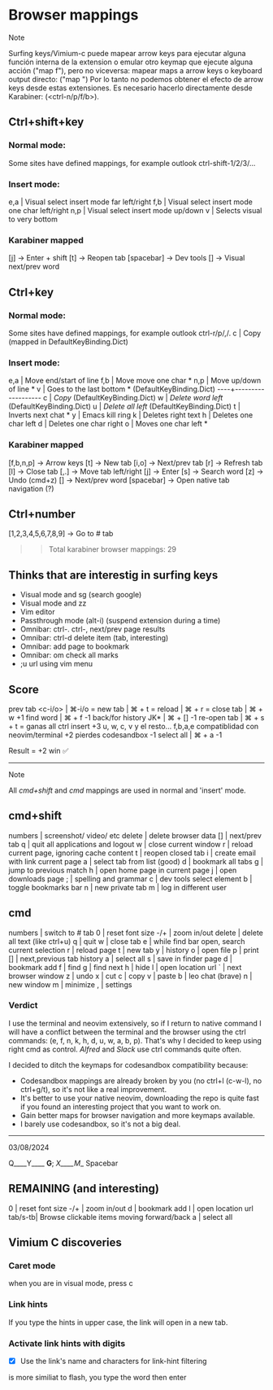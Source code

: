 # Browser mappings

> [!NOTE]
> Surfing keys/Vimium-c puede mapear arrow keys para ejecutar alguna función
> interna de la extension o emular otro keymap que ejecute alguna acción
> ("map <down> f"), pero no viceversa: mapear maps a arrow keys o keyboard
> output directo: ("map <c-j> <down>")
> Por lo tanto no podemos obtener el efecto de arrow keys desde estas
> extensiones. Es necesario hacerlo directamente desde Karabiner:
> (<ctrl-n/p/f/b>).

## Ctrl+shift+key

### Normal mode:

Some sites have defined mappings, for example outlook ctrl-shift-1/2/3/...

### Insert mode:

e,a | Visual select insert mode far left/right
f,b | Visual select insert mode one char left/right
n,p | Visual select insert mode up/down
v   | Selects visual to very bottom

### Karabiner mapped

[j]           -> Enter + shift
[t]           -> Reopen tab
[spacebar]    -> Dev tools
[]          -> Visual next/prev word

## Ctrl+key

### Normal mode:

Some sites have defined mappings, for example outlook ctrl-r/p/,/.
c   | Copy (mapped in DefaultKeyBinding.Dict)

### Insert mode:

e,a | Move end/start of line
f,b | Move move one char *
n,p | Move up/down of line *
v   | Goes to the last bottom * (DefaultKeyBinding.Dict)
----+-------------------
c   | _Copy_                      (DefaultKeyBinding.Dict)
w   | _Delete word left_          (DefaultKeyBinding.Dict)
u   | _Delete all left_           (DefaultKeyBinding.Dict)
t   | Inverts next chat *
y   | Emacs kill ring
k   | Deletes right text
h   | Deletes one char left
d   | Deletes one char right
o   | Moves one char left *

### Karabiner mapped

[f,b,n,p]           -> Arrow keys
[t]                 -> New tab
[i,o]               -> Next/prev tab
[r]                 -> Refresh tab
[l]                 -> Close tab
[,.]                -> Move tab left/right
[j]                 -> Enter
[s]                 -> Search word
[z]                 -> Undo (cmd+z)
[]                -> Next/prev word
[spacebar]          -> Open native tab navigation (?)

## Ctrl+number

[1,2,3,4,5,6,7,8,9] -> Go to # tab

>> Total karabiner browser mappings: 29

## Thinks that are interestig in surfing keys

- Visual mode and sg (search google)
- Visual mode and zz
- Vim editor
- Passthrough mode (alt-i) (suspend extension during a time)
- Omnibar: ctrl-. ctrl-, next/prev page results
- Omnibar: ctrl-d delete item (tab, interesting)
- Omnibar: add page to bookmark
- Omnibar: om check all marks
- ;u url using vim menu

## Score

prev tab     <c-i/o>  | ⌘-i/o      =
new tab      <c-t>    | ⌘ + t      =
reload       <c-r>    | ⌘ + r      =
close tab    <c-l>    | ⌘ + w     +1
find word    <c-s>    | ⌘ + f     -1
back/for history JK*  | ⌘ + []    -1
re-open tab  <c-s-t>  | ⌘ + s + t  =
ganas all ctrl insert             +3
u, w, c, v
y el resto...
f,b,a,e
compatiblidad con neovim/terminal +2
pierdes codesandbox               -1
select all   <c-s-a>    | ⌘ + a   -1

Result = +2 win ✅

---

> [!NOTE]
> All *cmd+shift* and *cmd* mappings are used in normal and 'insert' mode.

## cmd+shift

numbers | screenshot/ video/ etc
delete  | delete browser data
[]      | next/prev tab
q       | quit all applications and logout
w       | close current window
r       | reload current page, ignoring cache content
t       | reopen closed tab
i       | create email with link current page
a       | select tab from list (good)
d       | bookmark all tabs
g       | jump to previous match
h       | open home page in current page
j       | open downloads page
;       | spelling and grammar
c       | dev tools select element
b       | toggle bookmarks bar
n       | new private tab
m       | log in different user

## cmd

numbers | switch to # tab
0       | reset font size
-/+     | zoom in/out
delete  | delete all text (like ctrl+u)
q       | quit
w       | close tab
e       | while find bar open, search current selection
r       | reload page
t       | new tab
y       | history
o       | open file
p       | print
[]      | next,previous tab history
a       | select all
s       | save in finder page
d       | bookmark add
f       | find
g       | find next
h       | hide
l       | open location url
`       | next browser window
z       | undo
x       | cut
c       | copy
v       | paste
b       | leo chat (brave)
n       | new window
m       | minimize
,       | settings

### Verdict

I use the terminal and neovim extensively, so if I return to native command I
will have a conflict between the terminal and the browser using the ctrl
commands: (e, f, n, k, h, d, u, w, a, b, p).
That's why I decided to keep using right cmd as control.
*Alfred* and *Slack* use ctrl commands quite often.

I decided to ditch the keymaps for codesandbox compatibility because:
- Codesandbox mappings are already broken by you (no ctrl+l (c-w-l), no
ctrl+g/t), so it's not like a real improvement.
- It's better to use your native neovim, downloading the repo is quite fast
if you found an interesting project that you want to work on.
- Gain better maps for browser navigation and more keymaps available.
- I barely use codesandbox, so it's not a big deal.

---

03/08/2024

Q____Y____
 ____G____;
  _X____M__
  Spacebar

## REMAINING (and interesting)
0       | reset font size
-/+     | zoom in/out
d       | bookmark add
l       | open location url
tab/s-tb| Browse clickable items moving forward/back
a       | select all

## Vimium C discoveries

### Caret mode

when you are in visual mode, press c

### Link hints

If you type the hints in upper case, the link will open in a new tab.

### Activate link hints with digits

- [x] Use the link's name and characters for link-hint filtering

is more similiat to flash, you type the word then enter

